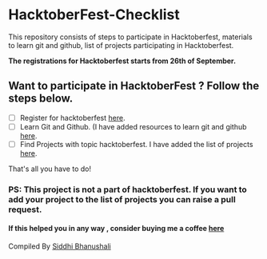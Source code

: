 # HacktoberFest-Checklist
This repository consists of steps to participate in Hacktoberfest, materials to learn git and github, list of projects participating in Hacktoberfest.

**The registrations for Hacktoberfest starts from 26th of September.**
## Want to participate in HacktoberFest ? Follow the steps below.

- [ ] Register for hacktoberfest [here](https://hacktoberfest.com/). 
- [ ] Learn Git and Github. (I have added resources to learn git and github [here](/Git_resources.md).
- [ ] Find Projects with topic hacktoberfest. I have added the list of projects [here](/ProjectList.md). 

That's all you have to do!
### PS: This project is not a part of hacktoberfest. If you want to add your project to the list of projects you can raise a pull request.


#### If this helped you in any way , consider buying me a coffee [here](https://www.buymeacoffee.com/SiddhiBh)
Compiled By [Siddhi Bhanushali](https://github.com/siddhi-244)
